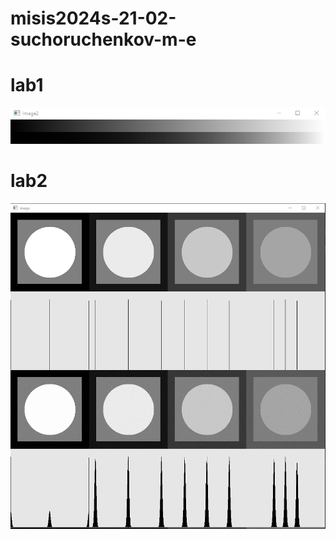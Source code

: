 # misis2024s-21-02-suchoruchenkov-m-e

# lab1

![lab1](prj.lab\lab01\lab1.png)

# lab2

![lab2](prj.lab\lab02\lab2.png)

